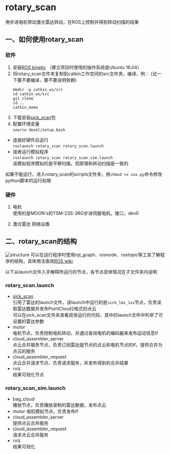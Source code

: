 # rotary_scan
用步进电机带动激光雷达转动，在ROS上控制并得到转动扫描的结果
## 一、如何使用rotary_scan
### 软件

1. 安装[ROS kinetic](https://wiki.ros.org/kinetic/Installation) （建立项目时使用的操作系统是Ubuntu 16.04）
2. 将rotary_scan文件夹复制到catkin工作空间的src文件夹，编译，例：  (试一下要不要编译，要不要说明依赖)  
	```
	mkdir -p catkin_ws/src
	cd catkin_ws/src
	git clone 
	cd ..
	catkin_make
	```
3. 下载安装[sick_scan](https://github.com/SICKAG/sick_scan)包
4. 配置环境变量  
`source devel/setup.bash`  
- 连接好硬件后运行  
`roslaunch rotary_scan rotary_scan.launch`  
- 或者运行模拟程序  
`roslaunch rotary_scan rotary_scan_sim.launch`  
该模拟程序模拟的是平移扫描，但原理和转动扫描是一致的

如果不能运行，进入rotary_scan的scripts文件夹，用`chmod +x xxx.py`命令修改python脚本的运行权限

### 硬件

1. 电机  
使用的是MOON's的TSM-23S-3RG步进伺服电机。接口，dev0

2. 激光雷达
网络设置

## 二、rotary_scan的结构
![structure](/structure.jpg)
可以在运行程序时使用rqt_graph、rosnode、rostopic等工具了解程序的结构，具体用法查阅[ROS wiki](wiki.ros.org)  

以下从launch文件入手解释所运行的节点，各节点具体情况在子文件夹内说明

### rotary_scan.launch
- [sick_scan](https://github.com/SICKAG/sick_scan)  
引用了雷达的launch文件，该launch中运行的是`sick_lms_1xx`节点，负责读取雷达数据并发布PointCloud2格式的点云  
可以在sick_scan文件夹查看具体运行的代码，其中的launch文件中列举了可设置的雷达参数
- motor  
电机节点，负责控制电机转动，并通过查询电机的编码器来发布运动信息tf
- cloud_assembler_server  
点云合并服务节点，负责订阅雷达姐节点的点云和电机节点的tf，提供合并为点云的服务
- cloud_assembler_request  
点云合并请求节点，负责请求服务，并发布得到的合并结果
- rviz  
结果可视化节点

### rotary_scan_sim.launch
- bag_cloud  
播放节点，负责播放录制的雷达数据，发布点云
- motor
电机模拟节点，负责发布tf
- cloud_assembler_server  
提供点云合并服务
- cloud_assembler_request  
请求点云合并服务
- rviz  
结果可视化
